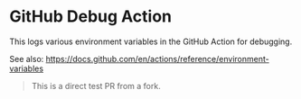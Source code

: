 # GitHub Debug Action

This logs various environment variables in the GitHub Action for debugging.

See also: https://docs.github.com/en/actions/reference/environment-variables

> This is a direct test PR from a fork.
